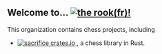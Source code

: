 ## Welcome to... [![the rook(fr)!](https://img.shields.io/badge/The%20Rook!-(fr)-blue?logo=github&style=for-the-badge)](https://github.com/fr-therook/)

This organization contains chess projects, including

* [
    ![sacrifice crates.io](
      https://img.shields.io/crates/v/sacrifice?color=red&label=crates.io%2Fsacrifice&style=flat-square
    )
  ](https://github.com/fr-therook/sacrifice/),
a chess library in Rust.
